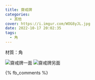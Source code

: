 ```yaml
---
title: 齋戒牌
categories:
  - 其他
cover: https://i.imgur.com/WOG8yJL.jpg
date: 2022-10-17 20:02:35
tags:
  - 角
---
```


材質：角

![齋戒牌一面](https://i.imgur.com/avy6swp.jpg)
![齋戒牌另面](https://i.imgur.com/WOG8yJL.jpg)

{% fb_comments %}
